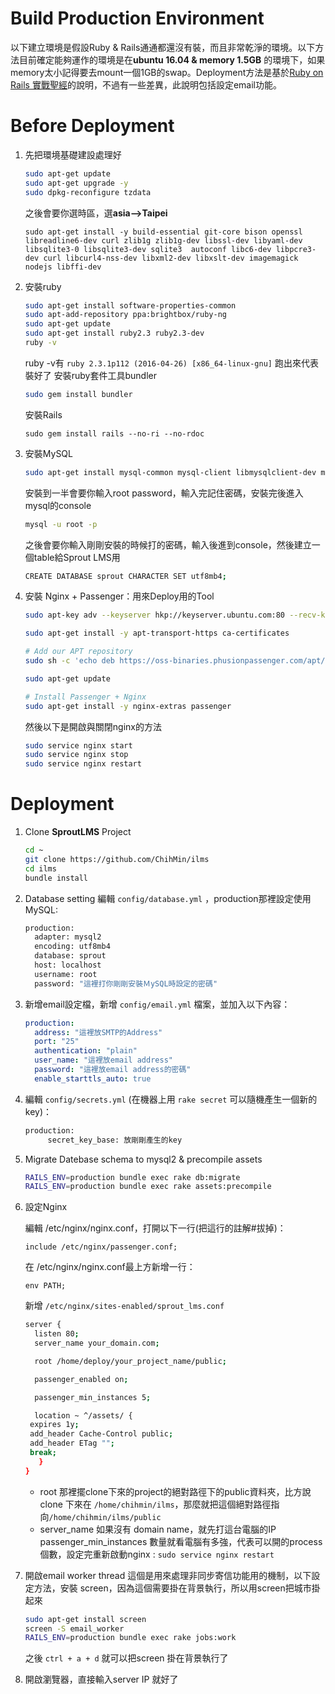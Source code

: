 # Build Production Environment

以下建立環境是假設Ruby & Rails通通都還沒有裝，而且非常乾淨的環境。以下方法目前確定能夠運作的環境是在**ubuntu 16.04 & memory 1.5GB** 的環境下，如果memory太小記得要去mount一個1GB的swap。Deployment方法是基於[Ruby on Rails 實戰聖經](https://ihower.tw/rails/deployment.html)的說明，不過有一些差異，此說明包括設定email功能。

# Before Deployment

1. 先把環境基礎建設處理好
   ```bash
   sudo apt-get update
   sudo apt-get upgrade -y
   sudo dpkg-reconfigure tzdata
   ```
   之後會要你選時區，選**asia-->Taipei**
   ```
   sudo apt-get install -y build-essential git-core bison openssl libreadline6-dev curl zlib1g zlib1g-dev libssl-dev libyaml-dev libsqlite3-0 libsqlite3-dev sqlite3  autoconf libc6-dev libpcre3-dev curl libcurl4-nss-dev libxml2-dev libxslt-dev imagemagick nodejs libffi-dev
   ```
2. 安裝ruby
   ```bash
   sudo apt-get install software-properties-common
   sudo apt-add-repository ppa:brightbox/ruby-ng
   sudo apt-get update
   sudo apt-get install ruby2.3 ruby2.3-dev
   ruby -v
   ```
   ruby -v有  `ruby 2.3.1p112 (2016-04-26) [x86_64-linux-gnu]` 跑出來代表裝好了
   安裝ruby套件工具bundler
   ```bash
   sudo gem install bundler
   ```
   安裝Rails
   ```
   sudo gem install rails --no-ri --no-rdoc
   ```

3. 安裝MySQL
   ```bash
   sudo apt-get install mysql-common mysql-client libmysqlclient-dev mysql-server
   ```
   安裝到一半會要你輸入root password，輸入完記住密碼，安裝完後進入mysql的console
   ```bash
   mysql -u root -p
   ```
   之後會要你輸入剛剛安裝的時候打的密碼，輸入後進到console，然後建立一個table給Sprout LMS用
   ```bash
   CREATE DATABASE sprout CHARACTER SET utf8mb4;
   ```
4. 安裝 Nginx + Passenger：用來Deploy用的Tool
   ```bash
   sudo apt-key adv --keyserver hkp://keyserver.ubuntu.com:80 --recv-keys 561F9B9CAC40B2F7

   sudo apt-get install -y apt-transport-https ca-certificates

   # Add our APT repository
   sudo sh -c 'echo deb https://oss-binaries.phusionpassenger.com/apt/passenger xenial main > /etc/apt/sources.list.d/passenger.list'

   sudo apt-get update

   # Install Passenger + Nginx
   sudo apt-get install -y nginx-extras passenger
   ```
   然後以下是開啟與關閉nginx的方法
   ```bash
   sudo service nginx start
   sudo service nginx stop
   sudo service nginx restart
   ```

# Deployment

1. Clone **SproutLMS** Project
   ```bash
   cd ~
   git clone https://github.com/ChihMin/ilms
   cd ilms
   bundle install
   ```
2. Database setting
   編輯 `config/database.yml` ，production那裡設定使用 MySQL:
   ```bash
   production:
     adapter: mysql2
     encoding: utf8mb4
     database: sprout
     host: localhost
     username: root
     password: "這裡打你剛剛安裝ＭySQL時設定的密碼"
   ```
3. 新增email設定檔，新增 `config/email.yml` 檔案，並加入以下內容：
   ```yml
   production:
     address: "這裡放SMTP的Address"
     port: "25"
     authentication: "plain"
     user_name: "這裡放email address"
     password: "這裡放email address的密碼"
     enable_starttls_auto: true
   ```
4. 編輯 `config/secrets.yml` (在機器上用 `rake secret` 可以隨機產生一個新的 key)：
   ```bash
   production:
   		secret_key_base: 放剛剛產生的key
   ```
5. Migrate Datebase schema to mysql2 & precompile assets
   ```bash
   RAILS_ENV=production bundle exec rake db:migrate
   RAILS_ENV=production bundle exec rake assets:precompile
   ```
6. 設定Nginx

   編輯 /etc/nginx/nginx.conf，打開以下一行(把這行的註解#拔掉)：
   ```
   include /etc/nginx/passenger.conf;
   ```
   在 /etc/nginx/nginx.conf最上方新增一行：
   ```
   env PATH;
   ```
   新增 `/etc/nginx/sites-enabled/sprout_lms.conf`
   ```bash
   server {
     listen 80;
     server_name your_domain.com;

     root /home/deploy/your_project_name/public;

     passenger_enabled on;

     passenger_min_instances 5;

     location ~ ^/assets/ {
   	expires 1y;
   	add_header Cache-Control public;
   	add_header ETag "";
   	break;
      }
   }
   ```
   - root 那裡擺clone下來的project的絕對路徑下的public資料夾，比方說clone 下來在 `/home/chihmin/ilms`，那麼就把這個絕對路徑指向`/home/chihmin/ilms/public`
   - server_name 如果沒有 domain name，就先打這台電腦的IP
     passenger_min_instances 數量就看電腦有多強，代表可以開的process 個數，設定完重新啟動nginx : `sudo service nginx restart`
7. 開啟email worker thread
   這個是用來處理非同步寄信功能用的機制，以下設定方法，安裝 screen，因為這個需要掛在背景執行，所以用screen把城市掛起來
   ```bash
   sudo apt-get install screen
   screen -S email_worker
   RAILS_ENV=production bundle exec rake jobs:work
   ```
   之後 `ctrl + a + d` 就可以把screen 掛在背景執行了
8. 開啟瀏覽器，直接輸入server IP 就好了
